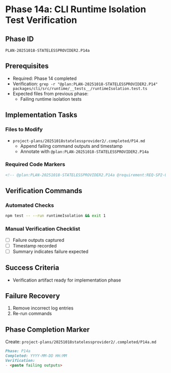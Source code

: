 # Phase 14a: CLI Runtime Isolation Test Verification

## Phase ID

`PLAN-20251018-STATELESSPROVIDER2.P14a`

## Prerequisites

- Required: Phase 14 completed
- Verification: `grep -r "@plan:PLAN-20251018-STATELESSPROVIDER2.P14" packages/cli/src/runtime/__tests__/runtimeIsolation.test.ts`
- Expected files from previous phase:
  - Failing runtime isolation tests

## Implementation Tasks

### Files to Modify

- `project-plans/20251018statelessprovider2/.completed/P14.md`
  - Append failing command outputs and timestamp
  - Annotate with `@plan:PLAN-20251018-STATELESSPROVIDER2.P14a`

### Required Code Markers

```markdown
<!-- @plan:PLAN-20251018-STATELESSPROVIDER2.P14a @requirement:REQ-SP2-003 -->
```

## Verification Commands

### Automated Checks

```bash
npm test -- --run runtimeIsolation && exit 1
```

### Manual Verification Checklist

- [ ] Failure outputs captured
- [ ] Timestamp recorded
- [ ] Summary indicates failure expected

## Success Criteria

- Verification artifact ready for implementation phase

## Failure Recovery

1. Remove incorrect log entries
2. Re-run commands

## Phase Completion Marker

Create: `project-plans/20251018statelessprovider2/.completed/P14a.md`

```markdown
Phase: P14a
Completed: YYYY-MM-DD HH:MM
Verification:
- <paste failing outputs>
```
